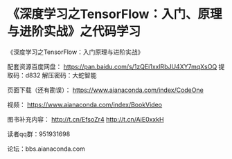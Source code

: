 # 《深度学习之TensorFlow：入门、原理与进阶实战》之代码学习

《深度学习之TensorFlow：入门原理与进阶实战》

配套资源百度网盘：
https://pan.baidu.com/s/1zQEi1xxlRbJU4XY7mqXsOQ 
提取码：d832 
解压密码：大蛇智能

页面下载（还有勘误）：
https://www.aianaconda.com/index/CodeOne

视频：
https://www.aianaconda.com/index/BookVideo

图书补充内容：
http://t.cn/EfsoZr4
http://t.cn/AiE0xxkH

读者qq群：951931698

论坛：bbs.aianaconda.com
